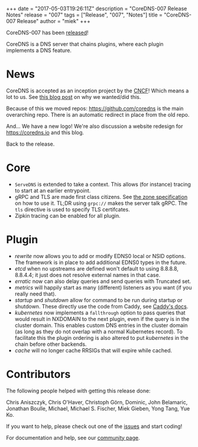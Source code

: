 +++
date = "2017-05-03T19:26:11Z"
description = "CoreDNS-007 Release Notes"
release = "007"
tags = ["Release", "007", "Notes"]
title = "CoreDNS-007 Release"
author = "miek"
+++

CoreDNS-007 has been [released](https://github.com/coredns/coredns/releases/tag/v007)!

CoreDNS is a DNS server that chains plugins, where each plugin implements a DNS feature.

# News

CoreDNS is accepted as an inception project by the [CNCF](https://cncf.io)! Which means a lot to us.
See [this blog post](/2017/03/02/why-cncf-for-coredns/) on why we wanted/did this.

Because of this we moved repos: <https://github.com/coredns> is the main overarching repo. There is
an automatic redirect in place from the old repo.

And... We have a new logo! We're also discussion a website redesign for <https://coredns.io> and
this blog.

Back to the release.

# Core

* `ServeDNS` is extended to take a context. This allows (for instance) tracing to start at an earlier entrypoint.
* gRPC and TLS are made first class citizens. See [the zone
  specification](https://github.com/coredns/coredns/blob/master/README.md#zone-specification) on how
  to use it. TL;DR using `grpc://` makes the server talk gRPC. The `tls` directive is used to
  specify TLS certifcates.
* Zipkin tracing can be enabled for all plugin.

# Plugin

* *rewrite* now allows you to add or modify EDNS0 local or NSID options. The framework is in place to add additional EDNS0 types in the future.
* *etcd* when no upstreams are defined won't default to using 8.8.8.8, 8.8.4.4; it just does not resolve external names in that case.
* *erratic* now can also delay queries and send queries with Truncated set.
* *metrics* will happily start as many (different) listeners as you want (if you really need that).
* *startup* and *shutdown* allow for command to be run during startup or shutdown. These directly use the code from Caddy, see [Caddy's docs](https://caddyserver.com/docs/startup).
* *kubernetes* now implements a `fallthrough` option to pass queries that would result in NXDOMAIN
  to the next plugin, even if the query is in the cluster domain. This enables custom DNS
  entries in the cluster domain (as long as they do not overlap with a normal Kubernetes record). To
  facilitate this the plugin ordering is also altered to put *kubernetes* in the chain before
  other backends.
* *cache* will no longer cache RRSIGs that will expire while cached.

# Contributors

The following people helped with getting this release done:

Chris Aniszczyk,
Chris O'Haver,
Christoph Görn,
Dominic,
John Belamaric,
Jonathan Boulle,
Michael,
Michael S. Fischer,
Miek Gieben,
Yong Tang,
Yue Ko.

If you want to help, please check out one of the [issues](https://github.com/coredns/coredns/issues/)
and start coding!

For documentation and help, see our [community page](https://coredns.io/community/).
